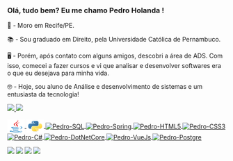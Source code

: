 ### Olá, tudo bem? Eu me chamo Pedro Holanda !

🏡 - Moro em Recife/PE.

📚 - Sou graduado em Direito, pela Universidade Católica de Pernambuco.

🖥️ - Porém, após contato com alguns amigos, descobri a área de ADS. Com isso, comecei a fazer cursos e vi que analisar e desenvolver softwares era o que eu desejava para minha vida.

🤓 - Hoje, sou aluno de Análise e desenvolvimento de sistemas e um entusiasta da tecnologia!

<div>
  <a href="https://github.com/holandalelis">
  <img height="160em" src="https://github-readme-stats.vercel.app/api?username=holandalelis&show_icons=true&theme=dark&include_all_commits=true&count_private=true"/>
  <img height="160em" src="https://github-readme-stats.vercel.app/api/top-langs/?username=holandalelis&layout=compact&langs_count=7&theme=dark"/>
</div>
  
<div style="display: inline_block"><br>
  <img align="center" alt="Pedro-Java" height="30" width="40" src="https://raw.githubusercontent.com/devicons/devicon/master/icons/java/java-original.svg">
  <img align="center" alt="Pedro-Python" height="30" width="40" src="https://raw.githubusercontent.com/devicons/devicon/master/icons/python/python-original.svg">
  <img align="center" alt="Pedro-SQL" height="30" width="40" src="https://cdn.jsdelivr.net/gh/devicons/devicon/icons/mysql/mysql-original.svg" />
  <img align="center" alt="Pedro-Spring" height="30" width="40" src="https://cdn.jsdelivr.net/gh/devicons/devicon/icons/spring/spring-original.svg" />
  <img align="center" alt="Pedro-HTML5" height="30" width="40" src="https://cdn.jsdelivr.net/gh/devicons/devicon/icons/html5/html5-original.svg" />
  <img align="center" alt="Pedro-CSS3" height="30" width="40" src="https://cdn.jsdelivr.net/gh/devicons/devicon/icons/css3/css3-original.svg" />
  <img align="center" alt="Pedro-C#" height="30" width="40" src="https://cdn.jsdelivr.net/gh/devicons/devicon/icons/csharp/csharp-original.svg" />
  <img align="center" alt="Pedro-DotNetCore" height="30" width="40" src="https://cdn.jsdelivr.net/gh/devicons/devicon/icons/dotnetcore/dotnetcore-original.svg" />
  <img align="center" alt="Pedro-VueJs" height="30" width="40" src="<https://cdn.jsdelivr.net/gh/devicons/devicon/icons/vuejs/vuejs-original.svg" />
  <img align="center" alt="Pedro-Postgre" height="30" width="40" src="<https://cdn.jsdelivr.net/gh/devicons/devicon/icons/postgresql/postgresql-original.svg" />
</div>
  


<div> 
  
  <a href="https://api.whatsapp.com/send?phone=5581994903969" target="_blank"><img src="https://img.shields.io/badge/WhatsApp-25D366?style=for-the-badge&logo=whatsapp&logoColor=white" target="_blank"></a>
  <a href="https://www.instagram.com/pedroolelis" target="_blank"><img src="https://img.shields.io/badge/-Instagram-%23E4405F?style=for-the-badge&logo=instagram&logoColor=white" target="_blank"></a>
  <a href = "mailto:pedrolelis@hotmail.com"><img src="https://img.shields.io/badge/-Gmail-%23333?style=for-the-badge&logo=gmail&logoColor=white" target="_blank"></a>
  <a href="https://www.linkedin.com/in/pedro-holanda-0327b421a/" target="_blank"><img src="https://img.shields.io/badge/-LinkedIn-%230077B5?style=for-the-badge&logo=linkedin&logoColor=white" target="_blank"></a> 
  
